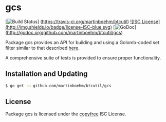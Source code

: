 gcs
==========

[![Build Status](http://img.shields.io/travis/martinboehm/btcutil.svg)]
(https://travis-ci.org/martinboehm/btcutil) [![ISC License]
(http://img.shields.io/badge/license-ISC-blue.svg)](http://copyfree.org)
[![GoDoc](https://godoc.org/github.com/martinboehm/btcutil/gcs?status.png)]
(http://godoc.org/github.com/martinboehm/btcutil/gcs)

Package gcs provides an API for building and using a Golomb-coded set filter
similar to that described [here](http://giovanni.bajo.it/post/47119962313/golomb-coded-sets-smaller-than-bloom-filters).

A comprehensive suite of tests is provided to ensure proper functionality.

## Installation and Updating

```bash
$ go get -u github.com/martinboehm/btcutil/gcs
```

## License

Package gcs is licensed under the [copyfree](http://copyfree.org) ISC
License.

